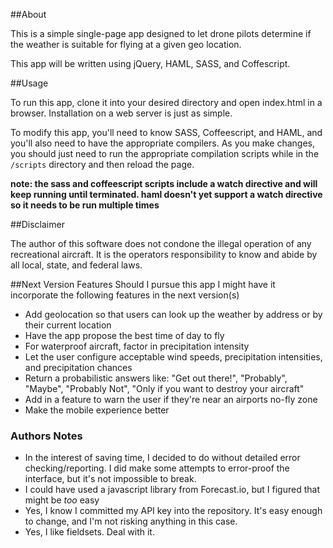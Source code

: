 ##About

This is a simple single-page app designed to let drone pilots determine if the weather is suitable for flying at a given geo location. 

This app will be written using jQuery, HAML, SASS, and Coffescript. 


##Usage

To run this app, clone it into your desired directory and open index.html in a browser.  Installation on a web server is just as simple.

To modify this app, you'll need to know SASS, Coffeescript, and HAML, and you'll also need to have the appropriate compilers. As you make changes, you should just need to run the appropriate compilation scripts while in the `/scripts` directory and then reload the page. 

**note: the sass and coffeescript scripts include a watch directive and will keep running until terminated. haml doesn't yet support a watch directive so it needs to be run multiple times**

##Disclaimer

The author of this software does not condone the illegal operation of any recreational aircraft. It is the operators responsibility to know and abide by all local, state, and federal laws. 

##Next Version Features
Should I pursue this app I might have it incorporate the following features in the next version(s)

* Add geolocation so that users can look up the weather by address or by their current location
* Have the app propose the best time of day to fly
* For waterproof aircraft, factor in precipitation intensity 
* Let the user configure acceptable wind speeds, precipitation intensities, and precipitation chances
* Return a probabilistic answers like: "Get out there!", "Probably", "Maybe", "Probably Not", "Only if you want to destroy your aircraft"
* Add in a feature to warn the user if they're near an airports no-fly zone
* Make the mobile experience better

### Authors Notes

* In the interest of saving time, I decided to do without detailed error checking/reporting. I did make some attempts to error-proof the interface, but it's not impossible to break. 
* I could have used a javascript library from Forecast.io, but I figured that might be _too_ easy
* Yes, I know I committed my API key into the repository. It's easy enough to change, and I'm not risking anything in this case.
* Yes, I like fieldsets. Deal with it.
